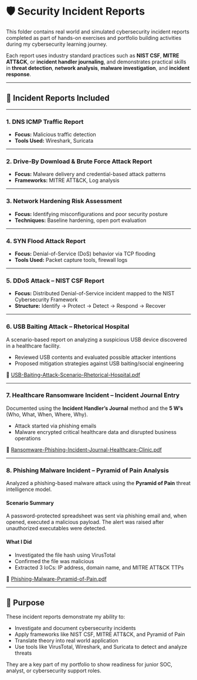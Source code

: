# 🛡️ Security Incident Reports

This folder contains real world and simulated cybersecurity incident reports completed as part of hands-on exercises and portfolio building activities during my cybersecurity learning journey.

Each report uses industry standard practices such as **NIST CSF**, **MITRE ATT&CK**, or **incident handler journaling**, and demonstrates practical skills in **threat detection**, **network analysis**, **malware investigation**, and **incident response**.

---

## 📁 Incident Reports Included

---

### 1. **DNS ICMP Traffic Report**
- **Focus:** Malicious traffic detection
- **Tools Used:** Wireshark, Suricata

---

### 2. **Drive-By Download & Brute Force Attack Report**
- **Focus:** Malware delivery and credential-based attack patterns
- **Frameworks:** MITRE ATT&CK, Log analysis

---

### 3. **Network Hardening Risk Assessment**
- **Focus:** Identifying misconfigurations and poor security posture
- **Techniques:** Baseline hardening, open port evaluation

---

### 4. **SYN Flood Attack Report**
- **Focus:** Denial-of-Service (DoS) behavior via TCP flooding
- **Tools Used:** Packet capture tools, firewall logs

---

### 5. **DDoS Attack – NIST CSF Report**
- **Focus:** Distributed Denial-of-Service incident mapped to the NIST Cybersecurity Framework
- **Structure:** Identify → Protect → Detect → Respond → Recover

---

### 6. **USB Baiting Attack – Rhetorical Hospital**
A scenario-based report on analyzing a suspicious USB device discovered in a healthcare facility.

- Reviewed USB contents and evaluated possible attacker intentions
- Proposed mitigation strategies against USB baiting/social engineering

📄 [USB-Baiting-Attack-Scenario-Rhetorical-Hospital.pdf](./USB-Baiting-Attack-Scenario-Rhetorical-Hospital.pdf)

---

### 7. **Healthcare Ransomware Incident – Incident Journal Entry**
Documented using the **Incident Handler’s Journal** method and the **5 W’s** (Who, What, When, Where, Why).

- Attack started via phishing emails
- Malware encrypted critical healthcare data and disrupted business operations

📄 [Ransomware-Phishing-Incident-Journal-Healthcare-Clinic.pdf](./Ransomware-Phishing-Incident-Journal-Healthcare-Clinic.pdf)

---

### 8. **Phishing Malware Incident – Pyramid of Pain Analysis**
Analyzed a phishing-based malware attack using the **Pyramid of Pain** threat intelligence model.

#### Scenario Summary
A password-protected spreadsheet was sent via phishing email and, when opened, executed a malicious payload. The alert was raised after unauthorized executables were detected.

#### What I Did
- Investigated the file hash using VirusTotal
- Confirmed the file was malicious
- Extracted 3 IoCs: IP address, domain name, and MITRE ATT&CK TTPs

📄 [Phishing-Malware-Pyramid-of-Pain.pdf](./Phishing-Malware-Pyramid-of-Pain.pdf)

---

## 🎯 Purpose

These incident reports demonstrate my ability to:
- Investigate and document cybersecurity incidents
- Apply frameworks like NIST CSF, MITRE ATT&CK, and Pyramid of Pain
- Translate theory into real world application
- Use tools like VirusTotal, Wireshark, and Suricata to detect and analyze threats

They are a key part of my portfolio to show readiness for junior SOC, analyst, or cybersecurity support roles.
